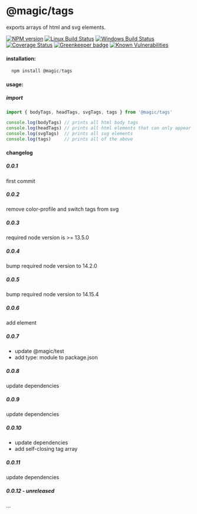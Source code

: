 # @magic/tags

exports arrays of html and svg elements.

[![NPM version][npm-image]][npm-url]
[![Linux Build Status][travis-image]][travis-url]
[![Windows Build Status][appveyor-image]][appveyor-url]
[![Coverage Status][coveralls-image]][coveralls-url]
[![Greenkeeper badge][greenkeeper-image]][greenkeeper-url]
[![Known Vulnerabilities][snyk-image]][snyk-url]

[npm-image]: https://img.shields.io/npm/v/@magic/tags.svg
[npm-url]: https://www.npmjs.com/package/@magic/tags
[travis-image]: https://img.shields.io/travis/com/magic/tags/master
[travis-url]: https://travis-ci.com/magic/tags
[appveyor-image]: https://img.shields.io/appveyor/ci/magic/tags/master.svg
[appveyor-url]: https://ci.appveyor.com/project/magic/tags/branch/master
[coveralls-image]: https://coveralls.io/repos/github/magic/tags/badge.svg
[coveralls-url]: https://coveralls.io/github/magic/tags
[greenkeeper-image]: https://badges.greenkeeper.io/magic/tags.svg
[greenkeeper-url]: https://badges.greenkeeper.io/magic/tags.svg
[snyk-image]: https://snyk.io/test/github/magic/tags/badge.svg
[snyk-url]: https://snyk.io/test/github/magic/tags

#### installation:
```javascript
  npm install @magic/tags
```

#### usage:

##### import
```javascript
import { bodyTags, headTags, svgTags, tags } from '@magic/tags'

console.log(bodyTags) // prints all html body tags
console.log(headTags) // prints all html elements that can only appear outside of the body
console.log(svgTags)  // prints all svg elements
console.log(tags)     // prints all of the above
```

#### changelog

##### 0.0.1
first commit

##### 0.0.2
remove color-profile and switch tags from svg

##### 0.0.3
required node version is >= 13.5.0

##### 0.0.4
bump required node version to 14.2.0

##### 0.0.5
bump required node version to 14.15.4

##### 0.0.6
add <picture> element

##### 0.0.7
* update @magic/test
* add type: module to package.json

##### 0.0.8
update dependencies

##### 0.0.9
update dependencies

##### 0.0.10
* update dependencies
* add self-closing tag array

##### 0.0.11
update dependencies

##### 0.0.12 - unreleased
...
